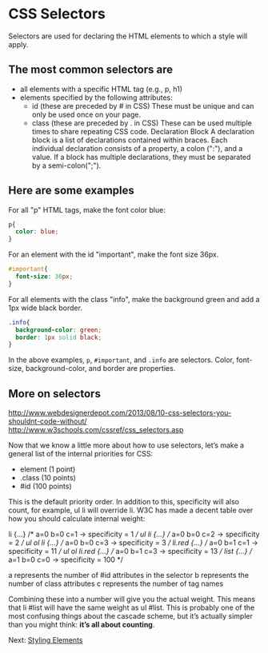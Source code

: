 # CSS Selectors

Selectors are used for declaring the HTML elements to which a style will apply.

## The most common selectors are

* all elements with a specific HTML tag (e.g., p, h1)
* elements specified by the following attributes:
  * id (these are preceded by # in CSS) These must be unique and can only be used once on your page.
  * class (these are preceded by .  in CSS) These can be used multiple times to share repeating CSS code.
Declaration Block
A declaration block is a list of declarations contained within braces. Each individual declaration consists of a property, a colon (":"), and a value. If a block has multiple declarations, they must be separated by a semi-colon(";").

## Here are some examples

For all "p" HTML tags, make the font color blue:

``` css
p{
  color: blue;
}
```

For an element with the id "important", make the font size 36px.

```css
#important{
  font-size: 36px;
}
```

For all elements with the class "info", make the background green and add a 1px wide black border.

```css
.info{
  background-color: green;
  border: 1px solid black;
}
```

In the above examples, ```p```, ```#important```, and ```.info``` are selectors. Color, font-size, background-color, and border are properties.

## More on selectors

<http://www.webdesignerdepot.com/2013/08/10-css-selectors-you-shouldnt-code-without/>
<http://www.w3schools.com/cssref/css_selectors.asp>

Now that we know a little more about how to use selectors, let’s make a general list of the internal priorities for CSS:

* element (1 point)
* .class (10 points)
* #id (100 points)

This is the default priority order. In addition to this, specificity will also count, for example,  ul li will override li. W3C has made a decent table over how you should calculate internal weight:

li            {...}  /* a=0 b=0 c=1 -> specificity =   1 */
ul li         {...}  /* a=0 b=0 c=2 -> specificity =   2 */
ul ol li      {...}  /* a=0 b=0 c=3 -> specificity =   3 */
li.red        {...}  /* a=0 b=1 c=1 -> specificity =  11 */
ul ol li.red  {...}  /* a=0 b=1 c=3 -> specificity =  13 */
 list         {...}  /* a=1 b=0 c=0 -> specificity = 100 */

a represents the number of #id attributes in the selector
b represents the number of class attributes
c represents the number of tag names

Combining these into a number will give you the actual weight. This means that  li #list will have the same weight as ul #list. This is probably one of the most confusing things about the cascade scheme, but it’s actually simpler than you might think: **it’s all about counting**.

Next: [Styling Elements](./styling_elements.md)

